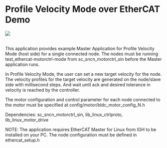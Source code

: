 Profile Velocity Mode over EtherCAT Demo
=========================
<a href="https://github.com/synapticon/sc_sncn_motorctrl_sin/blob/master/SYNAPTICON.md">
<img align="left" src="https://s3-eu-west-1.amazonaws.com/synapticon-resources/images/logos/synapticon_fullname_blackoverwhite_280x48.png"/>
</a>
<br/>
<br/>

This application provides example Master Application for Profile Velocity Mode (host side)
for a single connected node. The nodes must be running test_ethercat-motorctrl-mode from 
sc_sncn_motorctrl_sin before the Master application runs.

In Profile Velocity Mode, the user can set a new target velocity for the node. The velocity 
profiles for the target velocity are generated on the node/slave side with millisecond steps.
And wait until ack and desired tolerance in velocity is reached by the controller.

The motor configuration and control parameter for each node connected to the motor must be specified 
at config/motor/bldc_motor_config_N.h

Dependencies: sc_sncn_motorctrl_sin, lib_linux_ctrlproto, lib_linux_motor_drive

NOTE: The application requires EtherCAT Master for Linux from IGH to be installed on your PC. The 
node configuration must be defined in ethercat_setup.h



